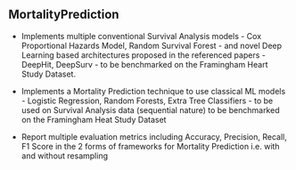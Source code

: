 ## MortalityPrediction

- Implements multiple conventional Survival Analysis models - Cox Proportional Hazards Model, Random Survival Forest - and novel Deep Learning based architectures proposed in the referenced papers - DeepHit, DeepSurv - to be benchmarked on the Framingham Heart Study Dataset.

- Implements a Mortality Prediction technique to use classical ML models - Logistic Regression, Random Forests, Extra Tree Classifiers - to be used on Survival Analysis data (sequential nature) to be benchmarked on the Framingham Heat Study Dataset

- Report multiple evaluation metrics including Accuracy, Precision, Recall, F1 Score in the 2 forms of frameworks for Mortality Prediction i.e. with and without resampling 
